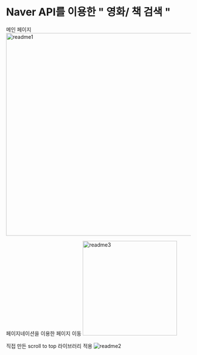 # Naver API를 이용한 " 영화/ 책 검색 "

메인 페이지
<img width="551" alt="readme1" src="https://user-images.githubusercontent.com/104086211/221796074-119c12e4-98af-4550-b156-3be73fdb8167.png">

페이지네이션을 이용한 페이지 이동
<img width="257" alt="readme3" src="https://user-images.githubusercontent.com/104086211/221796211-39f9b4af-c8aa-4641-84b5-9ebaf4650534.png">

직접 만든 scroll to top 라이브러리 적용
![readme2](https://user-images.githubusercontent.com/104086211/221796153-98c7791c-c87e-4ebf-95be-61b9c22d4195.gif)
